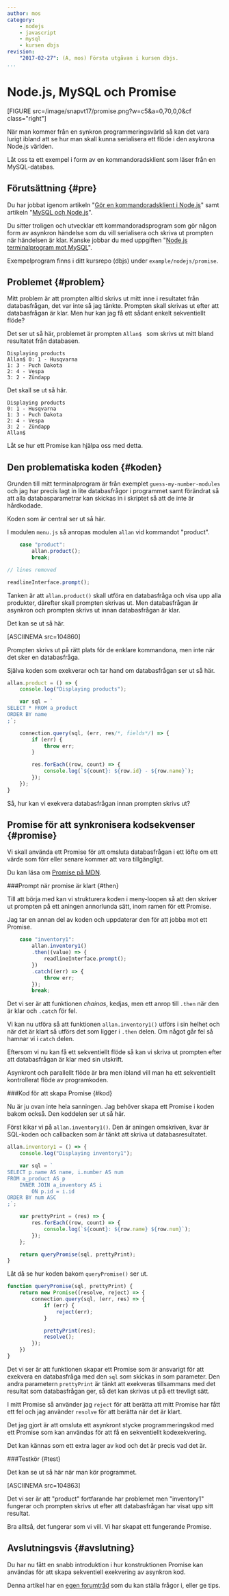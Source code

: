 ```yaml
---
author: mos
category:
    - nodejs
    - javascript
    - mysql
    - kursen dbjs
revision:
    "2017-02-27": (A, mos) Första utgåvan i kursen dbjs.
...
```

Node.js, MySQL och Promise 
==================================

[FIGURE src=/image/snapvt17/promise.png?w=c5&a=0,70,0,0&cf class="right"]

När man kommer från en synkron programmeringsvärld så kan det vara lurigt ibland att se hur man skall kunna serialisera ett flöde i den asykrona Node.js världen.

Låt oss ta ett exempel i form av en kommandoradsklient som läser från en MySQL-databas. 

<!--more-->



Förutsättning {#pre}
--------------------------------------

Du har jobbat igenom artikeln "[Gör en kommandoradsklient i Node.js](kunskap/gor-en-kommandoradsklient-i-node-js)" samt artikeln "[MySQL och Node.js](kunskap/mysql-och-nodejs)".

Du sitter troligen och utvecklar ett kommandoradsprogram som gör någon form av asynkron händelse som du vill serialisera och skriva ut prompten när händelsen är klar. Kanske jobbar du med uppgiften "[Node.js terminalprogram mot MySQL](uppgift/nodejs-terminalprogram-mot-mysql)".

Exempelprogram finns i ditt kursrepo (dbjs) under `example/nodejs/promise`.



Problemet {#problem}
--------------------------------------

Mitt problem är att prompten alltid skrivs ut mitt inne i resultatet från databasfrågan, det var inte så jag tänkte. Prompten skall skrivas ut efter att databasfrågan är klar. Men hur kan jag få ett sådant enkelt sekventiellt flöde?

Det ser ut så här, problemet är prompten `Allan$ ` som skrivs ut mitt bland resultatet från databasen.

```text
Displaying products
Allan$ 0: 1 - Husqvarna
1: 3 - Puch Dakota
2: 4 - Vespa
3: 2 - Zündapp
```

Det skall se ut så här.

```text
Displaying products
0: 1 - Husqvarna
1: 3 - Puch Dakota
2: 4 - Vespa
3: 2 - Zündapp
Allan$ 
```

Låt se hur ett Promise kan hjälpa oss med detta.



Den problematiska koden {#koden}
--------------------------------------

Grunden till mitt terminalprogram är från exemplet `guess-my-number-modules` och jag har precis lagt in lite databasfrågor i programmet samt förändrat så att alla databasparametrar kan skickas in i skriptet så att de inte är hårdkodade.

Koden som är central ser ut så här.

I modulen `menu.js` så anropas modulen `allan` vid kommandot "product".

```javascript
    case "product":
        allan.product();
        break;

// lines removed

readlineInterface.prompt();
```

Tanken är att `allan.product()` skall utföra en databasfråga och visa upp alla produkter, därefter skall prompten skrivas ut. Men databasfrågan är asynkron och prompten skrivs ut innan databasfrågan är klar.

Det kan se ut så här.

[ASCIINEMA src=104860]

Prompten skrivs ut på rätt plats för de enklare kommandona, men inte när det sker en databasfråga.

Själva koden som exekverar och tar hand om databasfrågan ser ut så här.

```javascript
allan.product = () => {
    console.log("Displaying products");

    var sql = `
SELECT * FROM a_product
ORDER BY name
;`;

    connection.query(sql, (err, res/*, fields*/) => {
        if (err) {
            throw err;
        }

        res.forEach((row, count) => {
            console.log(`${count}: ${row.id} - ${row.name}`);
        });
    });
}
```

Så, hur kan vi exekvera databasfrågan innan prompten skrivs ut?



Promise för att synkronisera kodsekvenser {#promise}
---------------------------------------

Vi skall använda ett Promise för att omsluta databasfrågan i ett löfte om ett värde som förr eller senare kommer att vara tillgängligt.

Du kan läsa om [Promise på MDN](https://developer.mozilla.org/en-US/docs/Web/JavaScript/Reference/Global_Objects/Promise).



###Prompt när promise är klart {#then}

Till att börja med kan vi strukturera koden i meny-loopen så att den skriver ut prompten på ett aningen annorlunda sätt, inom ramen för ett Promise.

Jag tar en annan del av koden och uppdaterar den för att jobba mot ett Promise.

```javascript
    case "inventory1":
        allan.inventory1()
        .then((value) => {
            readlineInterface.prompt();
        })
        .catch((err) => {
            throw err;
        });
        break;
```

Det vi ser är att funktionen *chainas*, kedjas, men ett anrop till `.then` när den är klar och `.catch` för fel.

Vi kan nu utföra så att funktionen `allan.inventory1()` utförs i sin helhet och när det är klart så utförs det som ligger i `.then` delen. Om något går fel så hamnar vi i `catch` delen.

Eftersom vi nu kan få ett sekventiellt flöde så kan vi skriva ut prompten efter att databasfrågan är klar med sin utskrift.

Asynkront och parallellt flöde är bra men ibland vill man ha ett sekventiellt kontrollerat flöde av programkoden.



###Kod för att skapa Promise {#kod}

Nu är ju ovan inte hela sanningen. Jag behöver skapa ett Promise i koden bakom också. Den koddelen ser ut så här.

Först kikar vi på `allan.inventory1()`. Den är aningen omskriven, kvar är SQL-koden och callbacken som är tänkt att skriva ut databasresultatet.

```javascript
allan.inventory1 = () => {
    console.log("Displaying inventory1");

    var sql = `
SELECT p.name AS name, i.number AS num
FROM a_product AS p
	INNER JOIN a_inventory AS i
		ON p.id = i.id
ORDER BY num ASC
;`;

    var prettyPrint = (res) => {
        res.forEach((row, count) => {
            console.log(`${count}: ${row.name} ${row.num}`);
        });
    };

    return queryPromise(sql, prettyPrint);
}
```

Låt då se hur koden bakom `queryPromise()` ser ut.

```javascript
function queryPromise(sql, prettyPrint) {
    return new Promise((resolve, reject) => {
        connection.query(sql, (err, res) => {
            if (err) {
                reject(err);
            }

            prettyPrint(res);
            resolve();
        });
    })
}
```

Det vi ser är att funktionen skapar ett Promise som är ansvarigt för att exekvera en databasfråga med den `sql` som skickas in som parameter. Den andra parametern `prettyPrint` är tänkt att exekveras tillsammans med det resultat som databasfrågan ger, så det kan skrivas ut på ett trevligt sätt.

I mitt Promise så använder jag `reject` för att berätta att mitt Promise har fått ett fel och jag använder `resolve` för att berätta när det är klart.

Det jag gjort är att omsluta ett asynkront stycke programmeringskod med ett Promise som kan användas för att få en sekventiellt kodexekvering.

Det kan kännas som ett extra lager av kod och det är precis vad det är.



###Testkör {#test}

Det kan se ut så här när man kör programmet.

[ASCIINEMA src=104863]

Det vi ser är att "product" fortfarande har problemet men "inventory1" fungerar och prompten skrivs ut efter att databasfrågan har visat upp sitt resultat.

Bra alltså, det fungerar som vi vill. Vi har skapat ett fungerande Promise.



Avslutningsvis {#avslutning}
--------------------------------------

Du har nu fått en snabb introduktion i hur konstruktionen Promise kan användas för att skapa sekventiell exekvering av asynkron kod.

Denna artikel har en [egen forumtråd](t/6270) som du kan ställa frågor i, eller ge tips.

